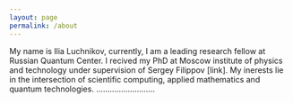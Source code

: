 ```yaml
---
layout: page
permalink: /about
---
```


My name is Ilia Luchnikov, currently, I am a leading research fellow at Russian Quantum Center. I recived my PhD at Moscow institute of physics and technology under supervision of Sergey Filippov [link]. My inerests lie in the intersection of scientific computing, applied mathematics and quantum technologies. ..........................